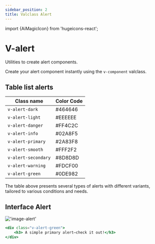 ```yaml
---
sidebar_position: 2
title: Valclass Alert
---
```


import {AiMagicIcon} from 'hugeicons-react';

# V-alert <AiMagicIcon className='icon' />

Utilities to create alert components.

Create your alert component instantly using the `v-component` valclass.


## Table list alerts

| Class name             | Color Code        |
|---------------------|-------------------|
| `v-alert-dark`      | #464646 | 
| `v-alert-light`     | #EEEEEE | 
| `v-alert-danger`     | #FF4C2C | 
| `v-alert-info`     | #02A8F5 | 
| `v-alert-primary`     | #2A83F8 | 
| `v-alert-smooth`     | #FFF2F2 | 
| `v-alert-secondary`     | #8D8D8D | 
| `v-alert-warning`     | #FDCF00 | 
| `v-alert-green`     | #0DE982 | 

The table above presents several types of alerts with different variants, tailored to various conditions and needs.

## Interface Alert
!['image-alert'](/img/alert.png)

``` jsx title="index.html"
<div class="v-alert-green">
    <h3> A simple primary alert—check it out!</h3>
</div>
```
